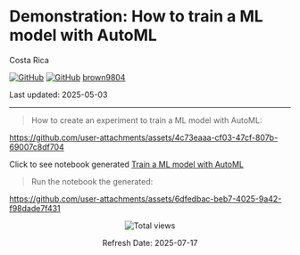 # Demonstration: How to train a ML model with AutoML

Costa Rica

[![GitHub](https://badgen.net/badge/icon/github?icon=github&label)](https://github.com)
[![GitHub](https://img.shields.io/badge/--181717?logo=github&logoColor=ffffff)](https://github.com/)
[brown9804](https://github.com/brown9804)

Last updated: 2025-05-03

----------

> How to create an experiment to train a ML model with AutoML:

<https://github.com/user-attachments/assets/4c73eaaa-cf03-47cf-807b-69007c8df704>

Click to see notebook generated [Train a ML model with AutoML](./Train_MLmodel_AutoML.ipynb)

> Run the notebook the generated: 

<https://github.com/user-attachments/assets/6dfedbac-beb7-4025-9a42-f98dade7f431>

<!-- START BADGE -->
<div align="center">
  <img src="https://img.shields.io/badge/Total%20views-18-limegreen" alt="Total views">
  <p>Refresh Date: 2025-07-17</p>
</div>
<!-- END BADGE -->
